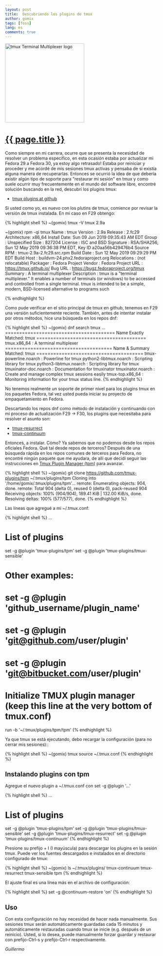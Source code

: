 ```yaml
---
layout: post
title:  Descubriendo los plugins de tmux
author: gomix
tags: [foss]
lang: es
comments: true
---
```


<div>
  <a href="{{ page.url }}">
  <img src="/assets/images/tmux/tmux-logo-dark-medium.png" 
     alt="tmux Terminal Multiplexer logo" 
     class="img-fluid float-right m-2"
    width="260px">
  </a>
</div>

<div>
 <a href="{{ page.url }}">
  <h1>{{ page.title }}</h1>
 </a>
</div>

Como siempre en mi carrera, ocurre que se presenta la necesidad de resolver un problema específico, en esta ocasión estaba por actualizar mi Fedora 29 a Fedora 30, ya estoy algo retrasado! Estaba por reiniciar y proceder y me acordé de mis sesiones tmux activas y pensaba de si existía alguna manera de recuperarlas. Entonces se ocurrió la idea de que debería existir algún tipo de soporte para "restaurar mi sesión" en tmux y como suele ocurrir muy frecuentemente en el mundo del software libre, encontré solución buscando en la red, descubrí los plugins tmux:

<!--more-->

* [tmux plugins at github](https://github.com/tmux-plugins)

Si usted como yo, es nuevo con los plutins de tmux,  comience por revisar la versión de tmux instalada. En mi caso en F29 obtengo:

{% highlight shell %}
~(gomix) tmux -V
tmux 2.9a

~(gomix) rpm -qi tmux
Name        : tmux
Version     : 2.9a
Release     : 2.fc29
Architecture: x86_64
Install Date: Sun 09 Jun 2019 09:35:43 AM EDT
Group       : Unspecified
Size        : 827204
License     : ISC and BSD
Signature   : RSA/SHA256, Sun 12 May 2019 09:36:38 PM EDT, Key ID a20aa56b429476b4
Source RPM  : tmux-2.9a-2.fc29.src.rpm
Build Date  : Sun 12 May 2019 09:29:29 PM EDT
Build Host  : buildvm-24.phx2.fedoraproject.org
Relocations : (not relocatable)
Packager    : Fedora Project
Vendor      : Fedora Project
URL         : https://tmux.github.io/
Bug URL     : https://bugz.fedoraproject.org/tmux
Summary     : A terminal multiplexer
Description :
tmux is a "terminal multiplexer."  It enables a number of terminals (or
windows) to be accessed and controlled from a single terminal.  tmux is
intended to be a simple, modern, BSD-licensed alternative to programs such

{% endhighlight %}

Como pude verificar en el sitio principal de tmux en github, tenemos en F29 una versión suficientemente reciente. También, antes de intentar instalar por otros métodos, hice una búsqueda en los repos dnf:

{% highlight shell %}
~(gomix) dnf search tmux
...
======================================= Name Exactly Matched: tmux =======================================
tmux.x86_64 : A terminal multiplexer
====================================== Name & Summary Matched: tmux ======================================
tmux-powerline.noarch : Powerline for tmux
python2-libtmux.noarch : Scripting library for tmux
python3-libtmux.noarch : Scripting library for tmux
tmuxinator-doc.noarch : Documentation for tmuxinator
tmuxinator.noarch : Create and manage complex tmux sessions easily
tmux-top.x86_64 : Monitoring information for your tmux status line.
{% endhighlight %}

No tenemos realmente un soporte de primer nivel para los plugins tmux en los paquetes Fedora, tal vez usted pueda iniciar su proyecto de empaquetamiento en Fedora.

Descartando los repos dnf como método de instalación y continuando con mi proceso de actualización F29 -> F30, los plugins que necesitaba para resolver el asunto son:

* [tmux-resurrect](https://github.com/tmux-plugins/tmux-resurrect)
* [tmux-continuum](https://github.com/tmux-plugins/tmux-continuum)

Entonces, a instalar. Cómo? Ya sabemos que no podemos desde los repos oficiales Fedora. Qué tal desde repos de terceros? Después de una búsqueda rápida en los repos comunes de terceros para Fedora, no encontré ningún paquete que me ayudara, de allí que decidí seguir las instrucciones en [Tmux Plugin Manager (tpm)](https://github.com/tmux-plugins/tpm) para avanzar.

{% highlight shell %}
~(gomix) git clone https://github.com/tmux-plugins/tpm ~/.tmux/plugins/tpm
Cloning into '/home/gomix/.tmux/plugins/tpm'...
remote: Enumerating objects: 904, done.
remote: Total 904 (delta 0), reused 0 (delta 0), pack-reused 904
Receiving objects: 100% (904/904), 189.41 KiB | 132.00 KiB/s, done.
Resolving deltas: 100% (577/577), done.
{% endhighlight %}

Las líneas que agregué a mi ~/.tmux.conf:

{% highlight shell %}
...
# List of plugins
set -g @plugin 'tmux-plugins/tpm'
set -g @plugin 'tmux-plugins/tmux-sensible'

# Other examples:
# set -g @plugin 'github_username/plugin_name'
# set -g @plugin 'git@github.com/user/plugin'
# set -g @plugin 'git@bitbucket.com/user/plugin'

# Initialize TMUX plugin manager (keep this line at the very bottom of tmux.conf)
run -b '~/.tmux/plugins/tpm/tpm'
{% endhighlight %}

Ya que tmux se está ejecutando, debo recargar la configuración (para no cerrar mis sesiones)::

{% highlight shell %}
~(gomix) tmux source ~/.tmux.conf
{% endhighlight %}

## Instalando plugins con tpm
    
Agregue el nuevo plugin a ~/.tmux.conf con set -g @plugin '...'

{% highlight shell %}
...
# List of plugins
set -g @plugin 'tmux-plugins/tpm'
set -g @plugin 'tmux-plugins/tmux-sensible'
set -g @plugin 'tmux-plugins/tmux-resurrect'
set -g @plugin 'tmux-plugins/tmux-continuum'
{% endhighlight %}

Presione su prefijo + I (I mayúscula) para descargar los plugins en la sesión tmux. Puede ver los fuentes descargados e instalados en el directorio configurado de tmux:

{% highlight shell %}
~(gomix) ls ~/.tmux/plugins/ 
tmux-continuum  tmux-resurrect  tmux-sensible  tpm
{% endhighlight %}

El ajuste final es una línea más en el archivo de configuración:

{% highlight shell %}
set -g @continuum-restore 'on'
{% endhighlight %}

## Uso

Con esta configuración no hay necesidad de hacer nada manualmente. Sus sesiones tmux serán automáticamente guardadas cada 15 minutos y automáticamente restauradas cuando tmux se inicie (e.g. después de un reinicio). Usted, si lo desea, puede manualmente forzar guardar y restaurar con prefijo-Ctrl-s y prefijo-Ctrl-r respectivamente.

_Guillermo_

